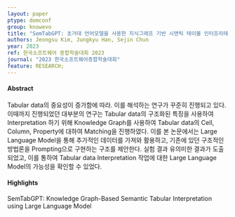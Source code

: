 ```yaml
---
layout: paper
ptype: domconf
group: knowevo
title: "SemTabGPT: 초거대 언어모델을 사용한 지식그래프 기반 시맨틱 테이블 인터프리테이션"
authors: Jeongsu Kim, Jungkyu Han, Sejin Chun
year: 2023
ref: 한국소프트웨어 종합학술대회 2023
journal: "2023 한국소프트웨어종합학술대회"
feature: RESEARCH;
---
```


<h4><span class="badge badge-info">Abstract</span></h4>
Tabular data의 중요성이 증가함에 따라. 이를 해석하는 연구가 꾸준히 진행되고 있다. 이때까지 진행되었던 대부분의 연구는 Tabular data의 구조화된 특징을 사용하여 Interpretation 하기 위해 Knowledge Graph를 사용하여 Tabular data의 Cell, Column, Property에 대하여 Matching을 진행하였다. 이를 본 논문에서는 Large Language Model을 통해 추가적인 데이터를 가져와 활용하고, 기존에 있던 구조적인 방법론을 Prompting으로 구현하는 구조를 제안한다. 실험 결과 유의미한 결과가 도출되었고, 이를 통하여 Tabular data Interpretation 작업에 대한 Large Language Model의 가능성을 확인할 수 있었다.

<h4><span class="badge badge-info">Highlights</span></h4>

<div class="alert alert-warning" role="alert">
   SemTabGPT: Knowledge Graph-Based Semantic Tabular Interpretation using Large Language Model
</div>
